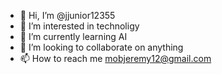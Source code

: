 - 👋 Hi, I’m @jjunior12355
- 👀 I’m interested in technoligy
- 🌱 I’m currently learning AI
- 💞️ I’m looking to collaborate on anything
- 📫 How to reach me mobjeremy12@gmail.com


<!---
jjunior12355/jjunior12355 is a ✨ special ✨ repository because its `README.md` (this file) appears on your GitHub profile.
You can click the Preview link to take a look at your changes.
--->
